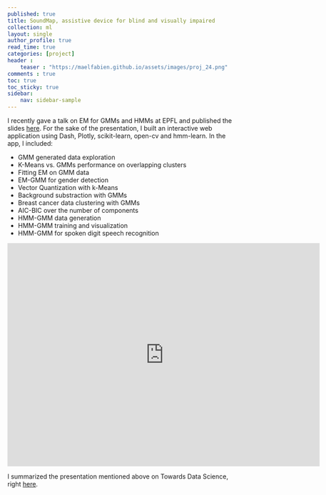 ```yaml
---
published: true
title: SoundMap, assistive device for blind and visually impaired
collection: ml
layout: single
author_profile: true
read_time: true
categories: [project]
header :
    teaser : "https://maelfabien.github.io/assets/images/proj_24.png"
comments : true
toc: true
toc_sticky: true
sidebar:
    nav: sidebar-sample
---
```


I recently gave a talk on EM for GMMs and HMMs at EPFL and published the slides [here](https://maelfabien.github.io/machinelearning/GMM/). For the sake of the presentation, I built an interactive web application using Dash, Plotly, scikit-learn, open-cv and hmm-learn. In the app, I included:
- GMM generated data exploration
- K-Means vs. GMMs performance on overlapping clusters
- Fitting EM on GMM data
- EM-GMM for gender detection
- Vector Quantization with k-Means
- Background substraction with GMMs
- Breast cancer data clustering with GMMs
- AIC-BIC over the number of components
- HMM-GMM data generation
- HMM-GMM training and visualization
- HMM-GMM for spoken digit speech recognition

<iframe width="700" height="500" src="https://www.youtube.com/embed/hxr-UijYbpk" frameborder="0" allow="accelerometer; autoplay; encrypted-media; gyroscope; picture-in-picture" allowfullscreen></iframe>

<br>

I summarized the presentation mentioned above on Towards Data Science, right [here](https://towardsdatascience.com/expectation-maximization-for-gmms-explained-5636161577ca).
